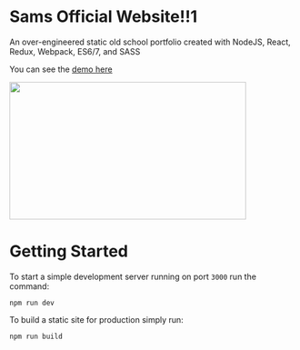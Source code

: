 # Sams Official Website!!1

An over-engineered static old school portfolio created with NodeJS, React, Redux, Webpack, ES6/7, and SASS

You can see the [demo here](http://samhunta.github.io/sams-website)

<img src="https://cdn.rawgit.com/samhunta/sams-website/master/media/screenshot.png" width="416" height="242">

# Getting Started

To start a simple development server running on port `3000` run the command:

```
npm run dev
```

To build a static site for production simply run:

```
npm run build
```
